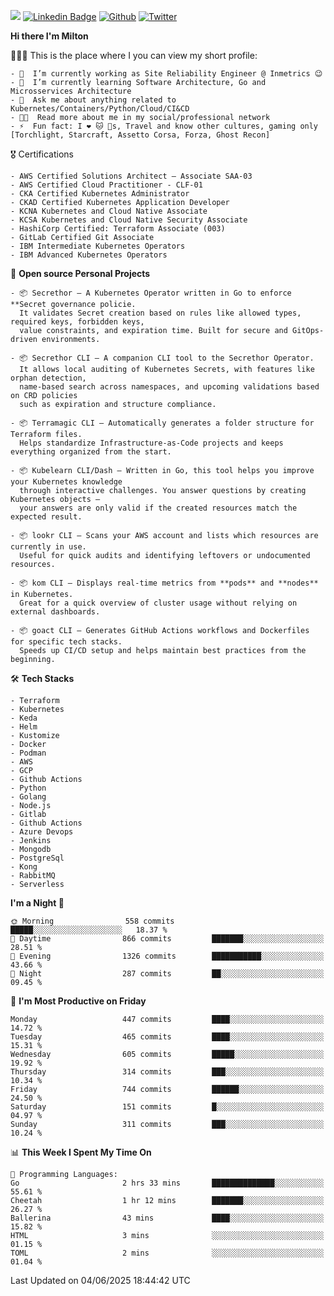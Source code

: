 ![](https://komarev.com/ghpvc/?username=miltlima&color=blueviolet) [![Linkedin Badge](https://img.shields.io/badge/-LinkedIn-blue?style=flat-square&logo=Linkedin&logoColor=white&link=https://www.linkedin.com/in/miltonlimaj/)](https://www.linkedin.com/in/miltonlimaj/) [![Github](https://img.shields.io/github/followers/miltlima?style=social)](https://github.com/miltlima?tab=followers) [![Twitter](https://img.shields.io/twitter/follow/milt_lima?style=social)](https://twitter.com/milt_lima)
 


     
**Hi there I'm Milton**

👨🏽‍💻 This is the place where I you can view my short profile:
```text
- 🔭  I’m currently working as Site Reliability Engineer @ Inmetrics 😉
- 🌱  I’m currently learning Software Architecture, Go and Microsservices Architecture
- 💬  Ask me about anything related to Kubernetes/Containers/Python/Cloud/CI&CD
- 👨‍💻  Read more about me in my social/professional network
- ⚡  Fun fact: I ❤️ 🐱 🐶s, Travel and know other cultures, gaming only [Torchlight, Starcraft, Assetto Corsa, Forza, Ghost Recon]
```
🎖 Certifications
```text
- AWS Certified Solutions Architect – Associate SAA-03
- AWS Certified Cloud Practitioner - CLF-01
- CKA Certified Kubernetes Administrator
- CKAD Certified Kubernetes Application Developer
- KCNA Kubernetes and Cloud Native Associate
- KCSA Kubernetes and Cloud Native Security Associate
- HashiCorp Certified: Terraform Associate (003)
- GitLab Certified Git Associate
- IBM Intermediate Kubernetes Operators
- IBM Advanced Kubernetes Operators
```
📐 **Open source Personal Projects**

```text
- 📦 Secrethor – A Kubernetes Operator written in Go to enforce **Secret governance policie.  
  It validates Secret creation based on rules like allowed types, required keys, forbidden keys,  
  value constraints, and expiration time. Built for secure and GitOps-driven environments.

- 📦 Secrethor CLI – A companion CLI tool to the Secrethor Operator.  
  It allows local auditing of Kubernetes Secrets, with features like orphan detection,  
  name-based search across namespaces, and upcoming validations based on CRD policies  
  such as expiration and structure compliance.

- 📦 Terramagic CLI – Automatically generates a folder structure for Terraform files.  
  Helps standardize Infrastructure-as-Code projects and keeps everything organized from the start.

- 📦 Kubelearn CLI/Dash – Written in Go, this tool helps you improve your Kubernetes knowledge  
  through interactive challenges. You answer questions by creating Kubernetes objects —  
  your answers are only valid if the created resources match the expected result.

- 📦 lookr CLI – Scans your AWS account and lists which resources are currently in use.  
  Useful for quick audits and identifying leftovers or undocumented resources.

- 📦 kom CLI – Displays real-time metrics from **pods** and **nodes** in Kubernetes.  
  Great for a quick overview of cluster usage without relying on external dashboards.

- 📦 goact CLI – Generates GitHub Actions workflows and Dockerfiles for specific tech stacks.  
  Speeds up CI/CD setup and helps maintain best practices from the beginning.
```
🛠 **Tech Stacks**

```text
- Terraform
- Kubernetes
- Keda
- Helm
- Kustomize
- Docker
- Podman
- AWS
- GCP
- Github Actions
- Python
- Golang
- Node.js
- Gitlab
- Github Actions
- Azure Devops
- Jenkins
- Mongodb
- PostgreSql
- Kong
- RabbitMQ
- Serverless
```         

<!--START_SECTION:waka-->
**I'm a Night 🦉** 

```text
🌞 Morning                558 commits         █████░░░░░░░░░░░░░░░░░░░░   18.37 % 
🌆 Daytime                866 commits         ███████░░░░░░░░░░░░░░░░░░   28.51 % 
🌃 Evening                1326 commits        ███████████░░░░░░░░░░░░░░   43.66 % 
🌙 Night                  287 commits         ██░░░░░░░░░░░░░░░░░░░░░░░   09.45 % 
```
📅 **I'm Most Productive on Friday** 

```text
Monday                   447 commits         ████░░░░░░░░░░░░░░░░░░░░░   14.72 % 
Tuesday                  465 commits         ████░░░░░░░░░░░░░░░░░░░░░   15.31 % 
Wednesday                605 commits         █████░░░░░░░░░░░░░░░░░░░░   19.92 % 
Thursday                 314 commits         ███░░░░░░░░░░░░░░░░░░░░░░   10.34 % 
Friday                   744 commits         ██████░░░░░░░░░░░░░░░░░░░   24.50 % 
Saturday                 151 commits         █░░░░░░░░░░░░░░░░░░░░░░░░   04.97 % 
Sunday                   311 commits         ███░░░░░░░░░░░░░░░░░░░░░░   10.24 % 
```


📊 **This Week I Spent My Time On** 

```text
💬 Programming Languages: 
Go                       2 hrs 33 mins       ██████████████░░░░░░░░░░░   55.61 % 
Cheetah                  1 hr 12 mins        ███████░░░░░░░░░░░░░░░░░░   26.27 % 
Ballerina                43 mins             ████░░░░░░░░░░░░░░░░░░░░░   15.82 % 
HTML                     3 mins              ░░░░░░░░░░░░░░░░░░░░░░░░░   01.15 % 
TOML                     2 mins              ░░░░░░░░░░░░░░░░░░░░░░░░░   01.04 % 
```


 Last Updated on 04/06/2025 18:44:42 UTC
<!--END_SECTION:waka-->
